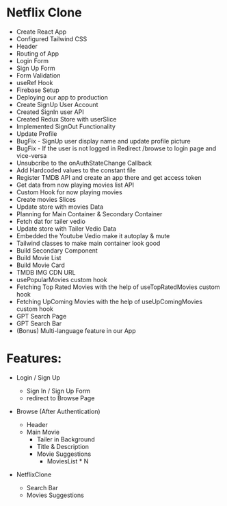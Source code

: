# Netflix Clone 

- Create React App
- Configured Tailwind CSS
- Header
- Routing of App
- Login Form
- Sign Up Form
- Form Validation
- useRef Hook 
- Firebase Setup
- Deploying our app to production
- Create SignUp User Account
- Created SignIn user API
- Created Redux Store with userSlice
- Implemented SignOut Functionality
- Update Profile
- BugFix - SignUp user display name and update profile picture
- BugFix - If the user is not logged in Redirect /browse to login page and vice-versa
- Unsubcribe to the onAuthStateChange Callback
- Add Hardcoded values to the constant file
- Register TMDB API and create an app there and get access token
- Get data from now playing movies list API
- Custom Hook for now playing movies
- Create movies Slices
- Update store with movies Data
- Planning for Main Container & Secondary Container
- Fetch dat for tailer vedio
- Update store with Tailer Vedio Data
- Embedded the Youtube Vedio make it autoplay & mute
- Tailwind classes to make main container look good
- Build Secondary Component
- Build Movie List
- Build Movie Card
- TMDB IMG CDN URL
- usePopularMovies custom hook
- Fetching Top Rated Movies with the help of useTopRatedMovies custom hook
- Fetching UpComing Movies with the help of useUpComingMovies custom hook
- GPT Search Page
- GPT Search Bar
- (Bonus) Multi-language feature in our App

# Features:
- Login / Sign Up 
  - Sign In / Sign Up Form
  - redirect to Browse Page
- Browse (After Authentication)
  - Header
  - Main Movie
     - Tailer in Background
     - Title & Description
     - Movie Suggestions
       - MoviesList * N

- NetflixClone
  - Search Bar 
  - Movies Suggestions       
